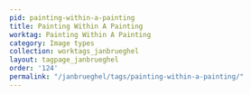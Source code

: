 ```yaml
---
pid: painting-within-a-painting
title: Painting Within A Painting
worktag: Painting Within A Painting
category: Image types
collection: worktags_janbrueghel
layout: tagpage_janbrueghel
order: '124'
permalink: "/janbrueghel/tags/painting-within-a-painting/"
---
```

